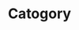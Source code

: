 ---
title: "Catogory"
layout: categories
permalink: /categories/
author_profile: true
sidebar_main: true
---